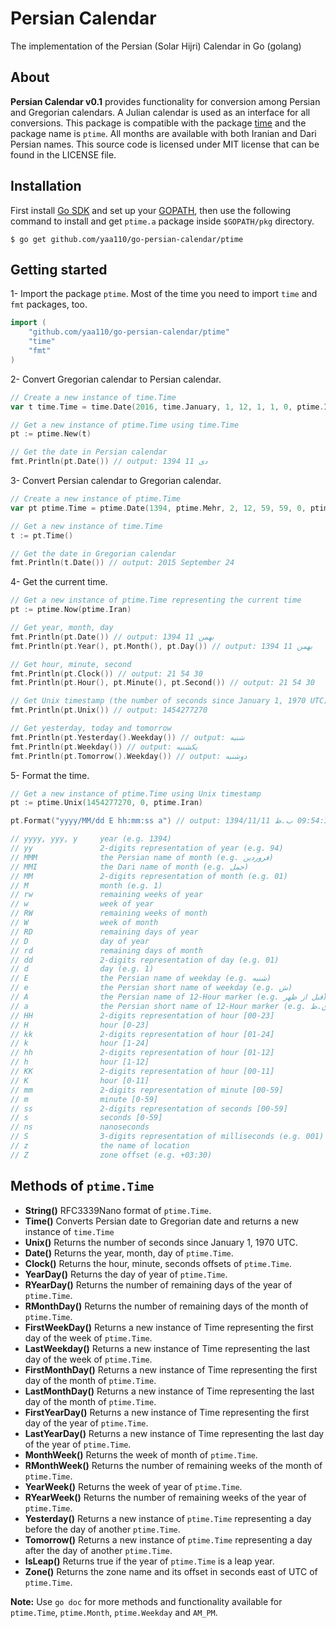 Persian Calendar
================
The implementation of the Persian (Solar Hijri) Calendar in Go (golang)

## About
**Persian Calendar v0.1** provides functionality for conversion among Persian and Gregorian calendars. A Julian calendar is used as an interface for all conversions. This package is compatible with the package [time](https://golang.org/pkg/time) and the package name is `ptime`. All months are available with both Iranian and Dari Persian names. This source code is licensed under MIT license that can be found in the LICENSE file.

## Installation
First install [Go SDK](https://golang.org/dl) and set up your [GOPATH](http://golang.org/doc/code.html#GOPATH), then use the following command to install and get `ptime.a` package inside `$GOPATH/pkg` directory.

```
$ go get github.com/yaa110/go-persian-calendar/ptime
```

## Getting started
1- Import the package `ptime`. Most of the time you need to import `time` and `fmt` packages, too.

```go
import (
    "github.com/yaa110/go-persian-calendar/ptime"
    "time"
    "fmt"
)
```

2- Convert Gregorian calendar to Persian calendar.

```go
// Create a new instance of time.Time
var t time.Time = time.Date(2016, time.January, 1, 12, 1, 1, 0, ptime.Iran)

// Get a new instance of ptime.Time using time.Time
pt := ptime.New(t)

// Get the date in Persian calendar
fmt.Println(pt.Date()) // output: 1394 دی 11
```

3- Convert Persian calendar to Gregorian calendar.

```go
// Create a new instance of ptime.Time
var pt ptime.Time = ptime.Date(1394, ptime.Mehr, 2, 12, 59, 59, 0, ptime.Iran)

// Get a new instance of time.Time
t := pt.Time()

// Get the date in Gregorian calendar
fmt.Println(t.Date()) // output: 2015 September 24
```

4- Get the current time.

```go
// Get a new instance of ptime.Time representing the current time
pt := ptime.Now(ptime.Iran)

// Get year, month, day
fmt.Println(pt.Date()) // output: 1394 بهمن 11
fmt.Println(pt.Year(), pt.Month(), pt.Day()) // output: 1394 بهمن 11

// Get hour, minute, second
fmt.Println(pt.Clock()) // output: 21 54 30
fmt.Println(pt.Hour(), pt.Minute(), pt.Second()) // output: 21 54 30

// Get Unix timestamp (the number of seconds since January 1, 1970 UTC)
fmt.Println(pt.Unix()) // output: 1454277270

// Get yesterday, today and tomorrow
fmt.Println(pt.Yesterday().Weekday()) // output: شنبه
fmt.Println(pt.Weekday()) // output: یکشنبه
fmt.Println(pt.Tomorrow().Weekday()) // output: دوشنبه
```

5- Format the time.

```go
// Get a new instance of ptime.Time using Unix timestamp
pt := ptime.Unix(1454277270, 0, ptime.Iran)

pt.Format("yyyy/MM/dd E hh:mm:ss a") // output: 1394/11/11 یکشنبه 09:54:30 ب.ظ

// yyyy, yyy, y     year (e.g. 1394)
// yy               2-digits representation of year (e.g. 94)
// MMM              the Persian name of month (e.g. فروردین)
// MMI              the Dari name of month (e.g. حمل)
// MM               2-digits representation of month (e.g. 01)
// M                month (e.g. 1)
// rw               remaining weeks of year
// w                week of year
// RW               remaining weeks of month
// W                week of month
// RD               remaining days of year
// D                day of year
// rd               remaining days of month
// dd               2-digits representation of day (e.g. 01)
// d                day (e.g. 1)
// E                the Persian name of weekday (e.g. شنبه)
// e                the Persian short name of weekday (e.g. ش)
// A                the Persian name of 12-Hour marker (e.g. قبل از ظهر)
// a                the Persian short name of 12-Hour marker (e.g. ق.ظ)
// HH               2-digits representation of hour [00-23]
// H                hour [0-23]
// kk               2-digits representation of hour [01-24]
// k                hour [1-24]
// hh               2-digits representation of hour [01-12]
// h                hour [1-12]
// KK               2-digits representation of hour [00-11]
// K                hour [0-11]
// mm               2-digits representation of minute [00-59]
// m                minute [0-59]
// ss               2-digits representation of seconds [00-59]
// s                seconds [0-59]
// ns               nanoseconds
// S                3-digits representation of milliseconds (e.g. 001)
// z                the name of location
// Z                zone offset (e.g. +03:30)
```

## Methods of `ptime.Time`
- **String()** RFC3339Nano format of `ptime.Time`.
- **Time()** Converts Persian date to Gregorian date and returns a new instance of `time.Time`
- **Unix()** Returns the number of seconds since January 1, 1970 UTC.
- **Date()** Returns the year, month, day of `ptime.Time`.
- **Clock()** Returns the hour, minute, seconds offsets of `ptime.Time`.
- **YearDay()** Returns the day of year of `ptime.Time`.
- **RYearDay()** Returns the number of remaining days of the year of `ptime.Time`.
- **RMonthDay()** Returns the number of remaining days of the month of `ptime.Time`.
- **FirstWeekDay()** Returns a new instance of Time representing the first day of the week of `ptime.Time`.
- **LastWeekday()** Returns a new instance of Time representing the last day of the week of `ptime.Time`.
- **FirstMonthDay()** Returns a new instance of Time representing the first day of the month of `ptime.Time`.
- **LastMonthDay()** Returns a new instance of Time representing the last day of the month of `ptime.Time`.
- **FirstYearDay()** Returns a new instance of Time representing the first day of the year of `ptime.Time`.
- **LastYearDay()** Returns a new instance of Time representing the last day of the year of `ptime.Time`.
- **MonthWeek()** Returns the week of month of `ptime.Time`.
- **RMonthWeek()** Returns the number of remaining weeks of the month of `ptime.Time`.
- **YearWeek()** Returns the week of year of `ptime.Time`.
- **RYearWeek()** Returns the number of remaining weeks of the year of `ptime.Time`.
- **Yesterday()** Returns a new instance of `ptime.Time` representing a day before the day of another `ptime.Time`.
- **Tomorrow()** Returns a new instance of `ptime.Time` representing a day after the day of another `ptime.Time`.
- **IsLeap()** Returns true if the year of `ptime.Time` is a leap year.
- **Zone()** Returns the zone name and its offset in seconds east of UTC of `ptime.Time`.

**Note:** Use `go doc` for more methods and functionality available for `ptime.Time`, `ptime.Month`, `ptime.Weekday` and `AM_PM`.